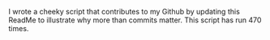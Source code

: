 I wrote a cheeky script that contributes to my Github by updating this ReadMe to illustrate why more than commits matter. This script has run 470 times.